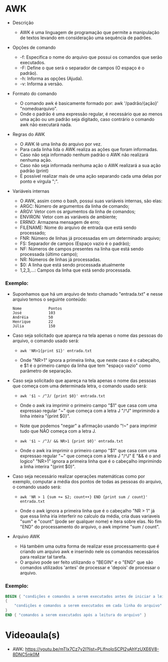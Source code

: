 # AWK

- Descrição

  - AWK é uma linguagem de programação que permite a manipulação de textos levando em consideração uma sequência de padrões.

- Opções de comando

  - -f: Especifica o nome do arquivo que possui os comandos que serão executados.
  - -F: Define o que será o separador de campos (O espaço é o padrão).
  - -h: Informa as opções (Ajuda).
  - -v: Informa a versão.

- Formato do comando

  - O comando awk é basicamente formado por: awk '/padrão/{ação}' "nomedoarquivo".
  - Onde o padrão é uma expressão regular, é necessário que ao menos uma ação ou um padrão seja digitado, caso contrário o comando awk não executará nada.

- Regras do AWK

  - O AWK lê uma linha do arquivo por vez.
  - Para cada linha lida o AWK realiza as ações que foram informadas.
  - Caso não seja informado nenhum padrão o AWK não realizará nenhuma ação.
  - Caso não seja informada nenhuma ação o AWK realizará a sua ação padrão (print)
  - É possível realizar mais de uma ação separando cada uma delas por ponto e vírgula ";".

- Variáveis internas
  - O AWK, assim como o bash, possui suas variáveis internas, são elas:
  - ARGC: Número de argumentos da linha de comando;
  - ARGV: Vetor com os argumentos da linha de comandos;
  - ENVIRON: Vetor com as variáveis de ambiente;
  - ERRNO: Armazena mensagem de erro;
  - FILENAME: Nome do arquivo de entrada que está sendo processado;
  - FNR: Número de linhas já processadas em um determinado arquivo;
  - FS: Separador de campos (Espaço vazio é o padrão);
  - NF: Números de campos presentes na linha que está sendo processada (último campo);
  - NR: Números de linhas já processadas.
  - $0: A linha que está sendo processada atualmente
  - $1,$2,$3,$...: Campos da linha que está sendo processada.

### Exemplo:

- Suponhamos que há um arquivo de texto chamado "entrada.txt" e nesse arquivo temos o seguinte conteúdo:

      Nome            Pontos
      José            103
      Andréia         50
      Henrique        22
      Júlia           150

- Caso seja solicitado que apareça na tela apenas o nome das pessoas do arquivo, o comando usado será:

  - `awk 'NR>1{print $1}' entrada.txt`

  - Onde "NR>1" ignora a primeira linha, que neste caso é o cabeçalho, e $1 é o primeiro campo da linha que tem "espaço vazio" como parâmetro de separação.

- Caso seja solicitado que apareça na tela apenas o nome das pessoas que começa com uma determinada letra, o comando usado será:

  - `awk '$1 ~ /^J/ {print $0}' entrada.txt`

  - Onde o awk ira imprimir o primeiro campo "$1" que casa com uma expressao regular "~" que começa com a letra J "/^J" imprimindo a linha inteira "{print $0}".

  - Note que podemos "negar" a afirmação usando "!~" para imprimir tudo que NÃO começa com a letra J.

  - `awk '$1 ~ /^J/ && NR>1 {print $0}' entrada.txt`

  - Onde o awk ira imprimir o primeiro campo "$1" que casa com uma expressao regular "~" que começa com a letra J "/^J" E "&& é o and logico" "NR>1" ignora a primeira linha que é o cabeçalho imprimindo a linha interira "{print $0}".

- Caso seja necessário realizar operações matemáticas como por exemplo, computar a média dos pontos de todas as pessoas do arquivo, o comando usado será:

  - `awk 'NR > 1 {sum += $2; count++} END {print sum / count}' entrada.txt`

  - Onde o awk ignora a primeira linha que é o cabeçalho "NR > 1" já que essa linha iria interferir no calculo da média, cria duas variaveis "sum" e "count" (pode ser qualquer nome) e itera sobre elas. No fim "END" do processamento do arquivo, o awk imprime "sum / count".

- Arquivo AWK
  - Há também uma outra forma de realizar esse processamento que é criando um arquivo awk e inserindo nele os comandos necessários para realizar tal tarefa.
  - O arquivo pode ser feito utilizando o "BEGIN" e o "END" que são comandos utilizados 'antes' de processar e 'depois' de processar o arquivo.

### Exemplo:

```awk
BEGIN { "condições e comandos a serem executados antes de iniciar a leitura do arquivo" }
{
	"condições e comandos a serem executados em cada linha do arquivo"
}
END { "comandos a serem executados após a leitura do arquivo" }
```

# Videoaula(s)

- AWK: https://youtu.be/mTlx7Cz7y2I?list=PLlfnoloSCPI2yAhYzUXE6V8-8DNC5nk0M
